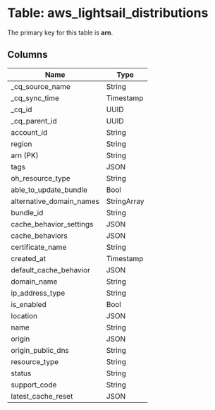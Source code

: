 # Table: aws_lightsail_distributions



The primary key for this table is **arn**.



## Columns
| Name          | Type          |
| ------------- | ------------- |
|_cq_source_name|String|
|_cq_sync_time|Timestamp|
|_cq_id|UUID|
|_cq_parent_id|UUID|
|account_id|String|
|region|String|
|arn (PK)|String|
|tags|JSON|
|oh_resource_type|String|
|able_to_update_bundle|Bool|
|alternative_domain_names|StringArray|
|bundle_id|String|
|cache_behavior_settings|JSON|
|cache_behaviors|JSON|
|certificate_name|String|
|created_at|Timestamp|
|default_cache_behavior|JSON|
|domain_name|String|
|ip_address_type|String|
|is_enabled|Bool|
|location|JSON|
|name|String|
|origin|JSON|
|origin_public_dns|String|
|resource_type|String|
|status|String|
|support_code|String|
|latest_cache_reset|JSON|